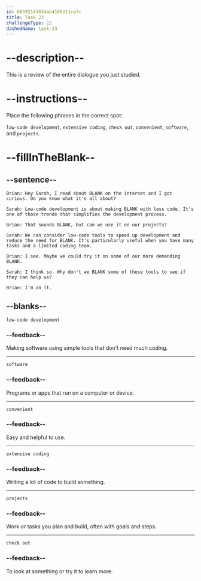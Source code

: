 ```yaml
---
id: 6859214362dab4169311ce7c
title: Task 23
challengeType: 22
dashedName: task-23
---
```


<!-- REVIEW -->

# --description--

This is a review of the entire dialogue you just studied.

# --instructions--

Place the following phrases in the correct spot:

`low-code development`, `extensive coding`, `check out`, `convenient`, `software`, and `projects`.

# --fillInTheBlank--

## --sentence--

`Brian: Hey Sarah, I read about BLANK on the internet and I got curious. Do you know what it's all about?`

`Sarah: Low-code development is about making BLANK with less code. It's one of those trends that simplifies the development process.`

`Brian: That sounds BLANK, but can we use it on our projects?`

`Sarah: We can consider low-code tools to speed up development and reduce the need for BLANK. It's particularly useful when you have many tasks and a limited coding team.`

`Brian: I see. Maybe we could try it on some of our more demanding BLANK.`

`Sarah: I think so. Why don't we BLANK some of these tools to see if they can help us?`

`Brian: I'm on it.`

## --blanks--

`low-code development`

### --feedback--

Making software using simple tools that don't need much coding.

---

`software`

### --feedback--

Programs or apps that run on a computer or device.

---

`convenient`

### --feedback--

Easy and helpful to use.

---

`extensive coding`

### --feedback--

Writing a lot of code to build something.

---

`projects`

### --feedback--

Work or tasks you plan and build, often with goals and steps.

---

`check out`

### --feedback--

To look at something or try it to learn more.
